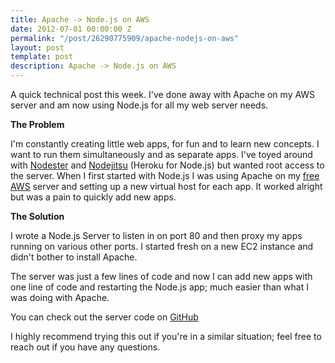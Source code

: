 ```yaml
---
title: Apache -> Node.js on AWS
date: 2012-07-01 00:00:00 Z
permalink: "/post/26290775909/apache-nodejs-on-aws"
layout: post
template: post
description: Apache -> Node.js on AWS
---
```


<p>A quick technical post this week. I've done away with Apache on my AWS server and am now using Node.js for all my web server needs.</p>&#13;
<p><strong>The Problem</strong></p>&#13;
<p>I'm constantly creating little web apps, for fun and to learn new concepts. I want to run them simultaneously and as separate apps. I've toyed around with <a href="http://nodester.com/">Nodester</a> and <a href="https://nodejitsu.com/">Nodejitsu</a> (Heroku for Node.js) but wanted root access to the server. When I first started with Node.js I was using Apache on my <a href="https://aws.amazon.com/free/">free AWS</a> server and setting up a new virtual host for each app. It worked alright but was a pain to quickly add new apps.</p>&#13;
<p><strong>The Solution</strong></p>&#13;
<p>I wrote a Node.js Server to listen in on port 80 and then proxy my apps running on various other ports. I started fresh on a new EC2 instance and didn't bother to install Apache.</p>&#13;
<p>The server was just a few lines of code and now I can add new apps with one line of code and restarting the Node.js app; much easier than what I was doing with Apache.</p>&#13;
<p>You can check out the server code on <a href="https://gist.github.com/3029265">GitHub</a></p>&#13;
<p>I highly recommend trying this out if you're in a similar situation; feel free to reach out if you have any questions.</p> 